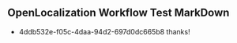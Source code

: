 ## OpenLocalization Workflow Test MarkDown
* 4ddb532e-f05c-4daa-94d2-697d0dc665b8 thanks!

<!--HONumber=Jul16_HO2-->


